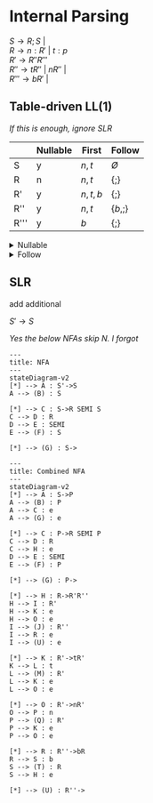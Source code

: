 # Internal Parsing

$S\rightarrow R;S\ |$ \
$R\rightarrow n:R'\ |\ t:p$\
$R' \rightarrow R'' R'''$\
$R'' \rightarrow t R''\ |\ nR''\ |$ \
$R''' \rightarrow bR'\ |$

## Table-driven LL(1)
*If this is enough, ignore SLR*

|| Nullable | First | Follow |
|-|-|-|-|
|S|y|${n,t}$|$Ø$|
|R|n|${n,t}$|$\{;\}$|
|R'|y|${n,t,b}$|$\{;\}$|
|R''|y|${n,t}$|$\{b,;\}$|
|R'''|y|${b}$|$\{;\}$|

<details>
<summary>Nullable</summary>

|Rule \ Iteration| 1|2|3|4|
|-|-|-|-|-|
|$S$|n|y|y|y|
|$R$|n|n|n|n|
|$R'$|n|n|y|y|
|$R''$|n|y|y|y|
|$R'''$|n|y|y|y|

</details>
<details>
<summary>Follow</summary>

$S'\rightarrow S\$$

|Rule \ Iteration | 1 | 2 |
|-|-|-|
|$S$|$Ø$|$Ø$|
|$R$|$\{;\}$|$\{;\}$|
|$R'$|$Ø$|$\{;\}$|
|$R''$|$\{b\}$|$\{b,;\}$|
|$R'''$|$Ø$|$\{;\}$|

</details>

## SLR

add additional

$S'\rightarrow S$

*Yes the below NFAs skip N. I forgot*

```mermaid
---
title: NFA
---
stateDiagram-v2
[*] --> A : S'->S
A --> (B) : S

[*] --> C : S->R SEMI S
C --> D : R
D --> E : SEMI
E --> (F) : S

[*] --> (G) : S->
```

```mermaid
---
title: Combined NFA
---
stateDiagram-v2
[*] --> A : S->P
A --> (B) : P
A --> C : e
A --> (G) : e

[*] --> C : P->R SEMI P
C --> D : R
C --> H : e
D --> E : SEMI
E --> (F) : P

[*] --> (G) : P->

[*] --> H : R->R'R''
H --> I : R'
H --> K : e
H --> O : e
I --> (J) : R''
I --> R : e
I --> (U) : e

[*] --> K : R'->tR'
K --> L : t
L --> (M) : R'
L --> K : e
L --> O : e

[*] --> O : R'->nR'
O --> P : n
P --> (Q) : R'
P --> K : e
P --> O : e

[*] --> R : R''->bR
R --> S : b
S --> (T) : R
S --> H : e

[*] --> (U) : R''->
```
